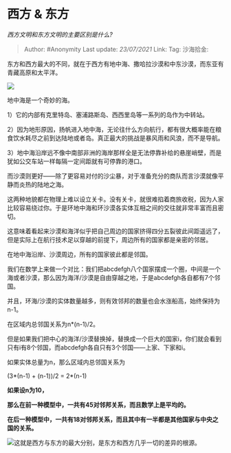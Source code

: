 # 西方 & 东方
*西方文明和东方文明的主要区别是什么?*

> Author: #Anonymity
> Last update: *23/07/2021*
> Link:
> Tag:
> 沙海拾金:

东方和西方最大的不同，就在于西方有地中海、撒哈拉沙漠和中东沙漠，而东亚有青藏高原和太平洋。

![](https://pic1.zhimg.com/50/v2-017229896d6ebf436ee5af632838e5fc_hd.jpg?source=1940ef5c)

地中海是一个奇妙的海。

1）它的内部有克里特岛、塞浦路斯岛、西西里岛等一系列的岛作为中转站。

2）因为地形原因，扬帆进入地中海，无论往什么方向航行，都有很大概率能在粮食饮水耗尽之前到达陆地或者岛。真正最大的挑战是暴风雨和风浪，而不是导航。

3）地中海沿岸远不像中南部非洲的海岸那样全是无法停靠补给的悬崖峭壁，而是犹如公交车站一样每隔一定间距就有可停靠的港口。

而沙漠则更好——除了更容易对付的沙尘暴，对于准备充分的商队而言沙漠就像平静而炎热的陆地之海。

这两种地貌都在物理上难以设立关卡。没有关卡，就很难掐着商旅收税，因为人家比较容易绕过你。于是环地中海和环沙漠各实体互相之间的交往就非常丰富而且密切。

这意味着看起来沙漠和海洋似乎把自己周边的国家挤得四分五裂彼此间距遥远了，但是实际上在航行技术足以穿越的前提下，周边所有的国家都是亲密的邻居。

在地中海沿岸、沙漠周边，所有的国家彼此都是邻国。

我们在数学上来做一个对比：我们把abcdefgh八个国家摆成一个圈，中间是一个海或者沙漠，那么因为海洋/沙漠是自由穿越之地，于是abcdefgh各自都有7个邻国。

并且，环海/沙漠的实体数量越多，则有效邻邦的数量也会水涨船高，始终保持为n-1。

在区域内总邻国关系为n*(n-1)/2。

但是如果我们把中心的海洋/沙漠替换掉，替换成一个巨大的国家i，你们就会看到只有i有8个邻国，而abcdefgh各自只有3个邻国——上家、下家和i。

如果实体总量为n，那么区域内总邻国关系为

\(3\*\(n-1\) + \(n-1\)\)/2 = 2\*\(n-1\)

**如果设n为10，**

**那么在前一种模型中，一共有45对邻邦关系，而且数学上是平均的。**

**在后一种模型中，一共有18对邻邦关系，而且其中有一半都是其他国家与中央之国的关系。**

![](https://pic4.zhimg.com/50/v2-9fe362b3276b69b4429552d993dfb777_hd.jpg?source=1940ef5c)这就是西方与东方的最大分别，是东方和西方几乎一切的差异的根源。
